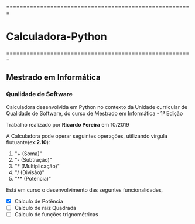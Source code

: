 =======================================================
# Calculadora-Python
=======================================================
## Mestrado em Informática

### Qualidade de Software

Calculadora desenvolvida em Python no contexto da Unidade curricular de Qualidade de Software, do curso de Mestrado em Informática - 1ª Edição

Trabalho realizado por **Ricardo Pereira** em 10/2019

A Calculadora pode operar seguintes operações, utilizando virgula flutuante(ex:**2.10**):
1. "+  (Soma)"
2. "-  (Subtração)"
3. "*  (Multiplicação)"
4. "/  (Divisão)"
5. "** (Potência)"

Está em curso o desenvolvimento das seguntes funcionalidades,
- [x] Cálculo de Potência
- [ ] Cálculo de raiz Quadrada
- [ ] Cálculo de funções trignométricas